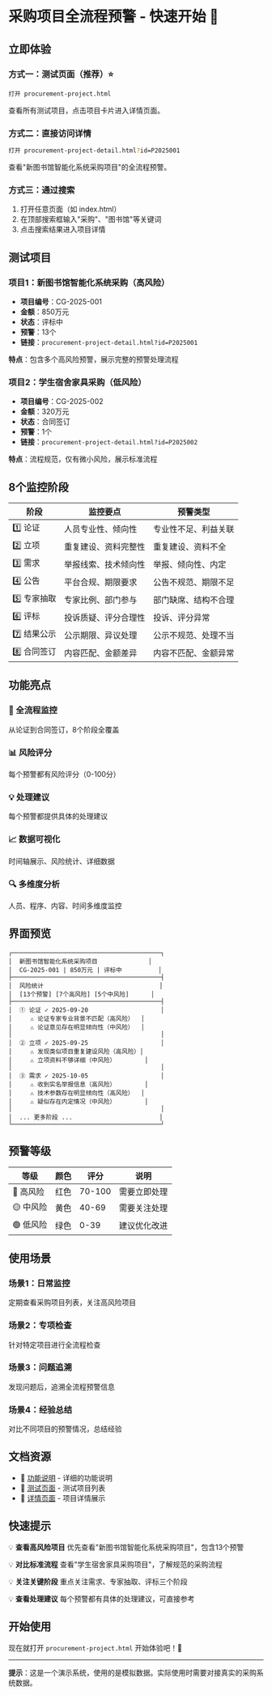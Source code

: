 # 采购项目全流程预警 - 快速开始 🚀

## 立即体验

### 方式一：测试页面（推荐）⭐
```bash
打开 procurement-project.html
```
查看所有测试项目，点击项目卡片进入详情页面。

### 方式二：直接访问详情
```bash
打开 procurement-project-detail.html?id=P2025001
```
查看"新图书馆智能化系统采购项目"的全流程预警。

### 方式三：通过搜索
1. 打开任意页面（如 index.html）
2. 在顶部搜索框输入"采购"、"图书馆"等关键词
3. 点击搜索结果进入项目详情

## 测试项目

### 项目1：新图书馆智能化系统采购（高风险）
- **项目编号**：CG-2025-001
- **金额**：850万元
- **状态**：评标中
- **预警**：13个
- **链接**：`procurement-project-detail.html?id=P2025001`

**特点**：包含多个高风险预警，展示完整的预警处理流程

### 项目2：学生宿舍家具采购（低风险）
- **项目编号**：CG-2025-002
- **金额**：320万元
- **状态**：合同签订
- **预警**：1个
- **链接**：`procurement-project-detail.html?id=P2025002`

**特点**：流程规范，仅有微小风险，展示标准流程

## 8个监控阶段

| 阶段 | 监控要点 | 预警类型 |
|------|----------|----------|
| 1️⃣ 论证 | 人员专业性、倾向性 | 专业性不足、利益关联 |
| 2️⃣ 立项 | 重复建设、资料完整性 | 重复建设、资料不全 |
| 3️⃣ 需求 | 举报线索、技术倾向性 | 举报、倾向性、内定 |
| 4️⃣ 公告 | 平台合规、期限要求 | 公告不规范、期限不足 |
| 5️⃣ 专家抽取 | 专家比例、部门参与 | 部门缺席、结构不合理 |
| 6️⃣ 评标 | 投诉质疑、评分合理性 | 投诉、评分异常 |
| 7️⃣ 结果公示 | 公示期限、异议处理 | 公示不规范、处理不当 |
| 8️⃣ 合同签订 | 内容匹配、金额差异 | 内容不匹配、金额异常 |

## 功能亮点

### 🎯 全流程监控
从论证到合同签订，8个阶段全覆盖

### 📊 风险评分
每个预警都有风险评分（0-100分）

### 💡 处理建议
每个预警都提供具体的处理建议

### 📈 数据可视化
时间轴展示、风险统计、详细数据

### 🔍 多维度分析
人员、程序、内容、时间多维度监控

## 界面预览

```
┌─────────────────────────────────────────┐
│  新图书馆智能化系统采购项目              │
│  CG-2025-001 | 850万元 | 评标中          │
├─────────────────────────────────────────┤
│  风险统计                                │
│  [13个预警] [7个高风险] [5个中风险]      │
├─────────────────────────────────────────┤
│  ① 论证 ✓ 2025-09-20                    │
│     ⚠️ 论证专家专业背景不匹配（高风险）  │
│     ⚠️ 论证意见存在明显倾向性（中风险）  │
│                                         │
│  ② 立项 ✓ 2025-09-25                    │
│     ⚠️ 发现类似项目重复建设风险（高风险）│
│     ⚠️ 立项资料不够详细（中风险）        │
│                                         │
│  ③ 需求 ✓ 2025-10-05                    │
│     ⚠️ 收到实名举报信息（高风险）        │
│     ⚠️ 技术参数存在明显倾向性（高风险）  │
│     ⚠️ 疑似存在内定情况（中风险）        │
│                                         │
│  ... 更多阶段 ...                        │
└─────────────────────────────────────────┘
```

## 预警等级

| 等级 | 颜色 | 评分 | 说明 |
|------|------|------|------|
| 🔴 高风险 | 红色 | 70-100 | 需要立即处理 |
| 🟡 中风险 | 黄色 | 40-69 | 需要关注处理 |
| 🟢 低风险 | 绿色 | 0-39 | 建议优化改进 |

## 使用场景

### 场景1：日常监控
定期查看采购项目列表，关注高风险项目

### 场景2：专项检查
针对特定项目进行全流程检查

### 场景3：问题追溯
发现问题后，追溯全流程预警信息

### 场景4：经验总结
对比不同项目的预警情况，总结经验

## 文档资源

- 📖 [功能说明](PROCUREMENT-PROJECT-ALERT-GUIDE.md) - 详细的功能说明
- 🧪 [测试页面](procurement-project.html) - 测试项目列表
- 📄 [详情页面](procurement-project-detail.html) - 项目详情展示

## 快速提示

💡 **查看高风险项目**
优先查看"新图书馆智能化系统采购项目"，包含13个预警

💡 **对比标准流程**
查看"学生宿舍家具采购项目"，了解规范的采购流程

💡 **关注关键阶段**
重点关注需求、专家抽取、评标三个阶段

💡 **查看处理建议**
每个预警都有具体的处理建议，可直接参考

## 开始使用

现在就打开 `procurement-project.html` 开始体验吧！🎉

---

**提示**：这是一个演示系统，使用的是模拟数据。实际使用时需要对接真实的采购系统数据。
